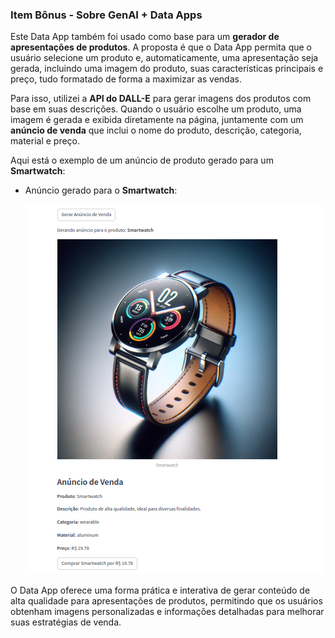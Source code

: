 ### Item Bônus - Sobre GenAI + Data Apps

Este Data App também foi usado como base para um **gerador de apresentações de produtos**. A proposta é que o Data App permita que o usuário selecione um produto e, automaticamente, uma apresentação seja gerada, incluindo uma imagem do produto, suas características principais e preço, tudo formatado de forma a maximizar as vendas.

Para isso, utilizei a **API do DALL-E** para gerar imagens dos produtos com base em suas descrições. Quando o usuário escolhe um produto, uma imagem é gerada e exibida diretamente na página, juntamente com um **anúncio de venda** que inclui o nome do produto, descrição, categoria, material e preço.

Aqui está o exemplo de um anúncio de produto gerado para um **Smartwatch**:

- Anúncio gerado para o **Smartwatch**:


  ![Anúncio de Smartwatch](assets/item05-06.png)

O Data App oferece uma forma prática e interativa de gerar conteúdo de alta qualidade para apresentações de produtos, permitindo que os usuários obtenham imagens personalizadas e informações detalhadas para melhorar suas estratégias de venda.

